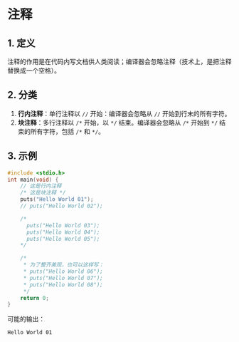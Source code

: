 # 注释

## 1. 定义

注释的作用是在代码内写文档供人类阅读；编译器会忽略注释（技术上，是把注释替换成一个空格）。

## 2. 分类

1. **行内注释**：单行注释以 `//` 开始：编译器会忽略从 `//` 开始到行末的所有字符。
2. **块注释**：多行注释以 `/*` 开始，以 `*/` 结束。编译器会忽略从 `/*` 开始到 `*/` 结束的所有字符，包括 `/*` 和 `*/`。

## 3. 示例

```c
#include <stdio.h>
int main(void) {
    // 这是行内注释
    /* 这是块注释 */
    puts("Hello World 01");
    // puts("Hello World 02");

    /*
      puts("Hello World 03");
      puts("Hello World 04");
      puts("Hello World 05");
    */

    /*
     * 为了整齐美观，也可以这样写：
     * puts("Hello World 06");
     * puts("Hello World 07");
     * puts("Hello World 08");
     */
    return 0;
}
```

可能的输出：

```ansi
Hello World 01
```

